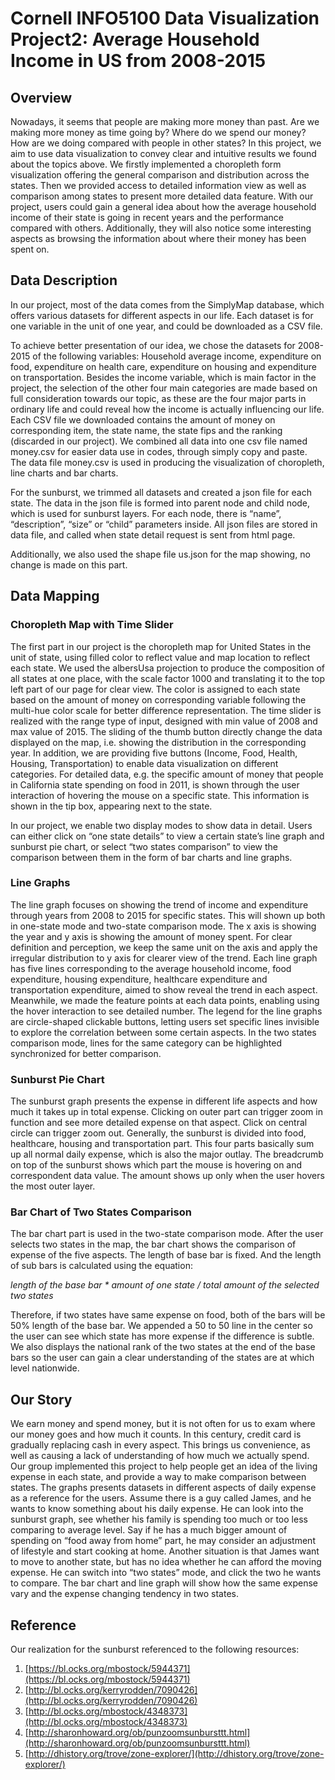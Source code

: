 # Cornell INFO5100 Data Visualization Project2: Average Household Income in US from 2008-2015

## Overview

Nowadays, it seems that people are making more money than past. Are we making more money
as time going by? Where do we spend our money? How are we doing compared with people in
other states? In this project, we aim to use data visualization to convey clear and intuitive results
we found about the topics above. We firstly implemented a choropleth form visualization
offering the general comparison and distribution across the states. Then we provided access to
detailed information view as well as comparison among states to present more detailed data
feature. With our project, users could gain a general idea about how the average household
income of their state is going in recent years and the performance compared with others.
Additionally, they will also notice some interesting aspects as browsing the information about
where their money has been spent on.

## Data Description

In our project, most of the data comes from the SimplyMap database, which offers various
datasets for different aspects in our life. Each dataset is for one variable in the unit of one year,
and could be downloaded as a CSV file.

To achieve better presentation of our idea, we chose the datasets for 2008-2015 of the following
variables: Household average income, expenditure on food, expenditure on health care,
expenditure on housing and expenditure on transportation. Besides the income variable, which is
main factor in the project, the selection of the other four main categories are made based on full
consideration towards our topic, as these are the four major parts in ordinary life and could
reveal how the income is actually influencing our life. Each CSV file we downloaded contains
the amount of money on corresponding item, the state name, the state fips and the ranking
(discarded in our project). We combined all data into one csv file named money.csv for easier
data use in codes, through simply copy and paste. The data file money.csv is used in producing
the visualization of choropleth, line charts and bar charts.

For the sunburst, we trimmed all datasets and created a json file for each state. The data in the
json file is formed into parent node and child node, which is used for sunburst layers. For each
node, there is “name”, “description”, “size” or “child” parameters inside. All json files are stored
in data file, and called when state detail request is sent from html page.

Additionally, we also used the shape file us.json for the map showing, no change is made on this part.

## Data Mapping

### Choropleth Map with Time Slider
The first part in our project is the choropleth map for United States in the unit of state, using
filled color to reflect value and map location to reflect each state. We used the albersUsa
projection to produce the composition of all states at one place, with the scale factor 1000 and
translating it to the top left part of our page for clear view. The color is assigned to each state
based on the amount of money on corresponding variable following the multi-hue color scale for
better difference representation. The time slider is realized with the range type of input, designed
with min value of 2008 and max value of 2015. The sliding of the thumb button directly change
the data displayed on the map, i.e. showing the distribution in the corresponding year. In addition,
we are providing five buttons (Income, Food, Health, Housing, Transportation) to enable data
visualization on different categories. For detailed data, e.g. the specific amount of money that
people in California state spending on food in 2011, is shown through the user interaction of
hovering the mouse on a specific state. This information is shown in the tip box, appearing next
to the state.

In our project, we enable two display modes to show data in detail. Users can either click on
“one state details” to view a certain state’s line graph and sunburst pie chart, or select “two states
comparison” to view the comparison between them in the form of bar charts and line graphs.

### Line Graphs
The line graph focuses on showing the trend of income and expenditure through years from 2008
to 2015 for specific states. This will shown up both in one-state mode and two-state comparison
mode. The x axis is showing the year and y axis is showing the amount of money spent. For clear
definition and perception, we keep the same unit on the axis and apply the irregular distribution
to y axis for clearer view of the trend. Each line graph has five lines corresponding to the average
household income, food expenditure, housing expenditure, healthcare expenditure and
transportation expenditure, aimed to show reveal the trend in each aspect. Meanwhile, we made
the feature points at each data points, enabling using the hover interaction to see detailed number.
The legend for the line graphs are circle-shaped clickable buttons, letting users set specific lines
invisible to explore the correlation between some certain aspects. In the two states comparison
mode, lines for the same category can be highlighted synchronized for better comparison.

### Sunburst Pie Chart

The sunburst graph presents the expense in different life aspects and how much it takes up in
total expense. Clicking on outer part can trigger zoom in function and see more detailed expense
on that aspect. Click on central circle can trigger zoom out. Generally, the sunburst is divided 
into food, healthcare, housing and transportation part. This four parts basically sum up all normal
daily expense, which is also the major outlay. The breadcrumb on top of the sunburst shows
which part the mouse is hovering on and correspondent data value. The amount shows up only
when the user hovers the most outer layer.

### Bar Chart of Two States Comparison
The bar chart part is used in the two-state comparison mode. After the user selects two states in
the map, the bar chart shows the comparison of expense of the five aspects. The length of base
bar is fixed. And the length of sub bars is calculated using the equation:

_length of the base bar * amount of one state / total amount of the selected two states_

Therefore, if two states have same expense on food, both of the bars will be 50% length of the
base bar. We appended a 50 to 50 line in the center so the user can see which state has more
expense if the difference is subtle. We also displays the national rank of the two states at the end
of the base bars so the user can gain a clear understanding of the states are at which level
nationwide.

## Our Story

We earn money and spend money, but it is not often for us to exam where our money goes and
how much it counts. In this century, credit card is gradually replacing cash in every aspect. This
brings us convenience, as well as causing a lack of understanding of how much we actually
spend. Our group implemented this project to help people get an idea of the living expense in
each state, and provide a way to make comparison between states. The graphs presents datasets
in different aspects of daily expense as a reference for the users. Assume there is a guy called
James, and he wants to know something about his daily expense. He can look into the sunburst
graph, see whether his family is spending too much or too less comparing to average level. Say if
he has a much bigger amount of spending on “food away from home” part, he may consider an
adjustment of lifestyle and start cooking at home. Another situation is that James want to move
to another state, but has no idea whether he can afford the moving expense. He can switch into
“two states” mode, and click the two he wants to compare. The bar chart and line graph will
show how the same expense vary and the expense changing tendency in two states.

## Reference

Our realization for the sunburst referenced to the following resources:

1. [https://bl.ocks.org/mbostock/5944371](https://bl.ocks.org/mbostock/5944371)
2. [http://bl.ocks.org/kerryrodden/7090426](http://bl.ocks.org/kerryrodden/7090426)
3. [http://bl.ocks.org/mbostock/4348373](http://bl.ocks.org/mbostock/4348373)
4. [http://sharonhoward.org/ob/punzoomsunbursttt.html](http://sharonhoward.org/ob/punzoomsunbursttt.html)
5. [http://dhistory.org/trove/zone-explorer/](http://dhistory.org/trove/zone-explorer/)
